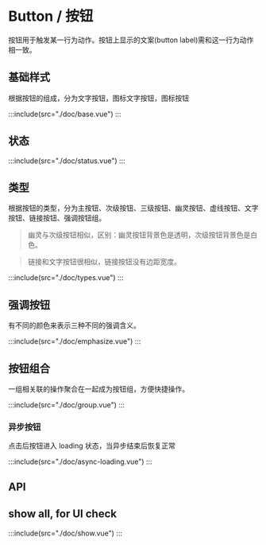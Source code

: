 <style lang="scss">
  .demo-button{
    .wt-btn + .wt-btn{
      margin-left: 10px;
    }
  }
  
  .demo-btn-group {
    text-align: left;
    display: flex;
    align-items: center;
    justify-content: space-around;
    .wt-btn + .wt-btn{
      margin-left: 0px;
    }
  }
</style>

# Button / 按钮

按钮用于触发某一行为动作。按钮上显示的文案(button label)需和这一行为动作相一致。

## 基础样式

根据按钮的组成，分为文字按钮，图标文字按钮，图标按钮

:::include(src="./doc/base.vue")
:::

## 状态

:::include(src="./doc/status.vue")
:::

## 类型

根据按钮的类型，分为主按钮、次级按钮、三级按钮、幽灵按钮、虚线按钮、文字按钮、链接按钮、强调按钮组。

> 幽灵与次级按钮相似，区别：幽灵按钮背景色是透明，次级按钮背景色是白色。

> 链接和文字按钮很相似，链接按钮没有边距宽度。

:::include(src="./doc/types.vue")
:::

## 强调按钮

有不同的颜色来表示三种不同的强调含义。

:::include(src="./doc/emphasize.vue")
:::

## 按钮组合

一组相关联的操作聚合在一起成为按钮组，方便快捷操作。

:::include(src="./doc/group.vue")
:::

<!-- > 文字按钮的形式和链接的形式非常像但用法不同,请参考 [链接/Link <i class="wticon wticon-link-o"></i>](/components/link) -->

### 异步按钮

点击后按钮进入 loading 状态，当异步结束后恢复正常

:::include(src="./doc/async-loading.vue")
:::

## API

<api-doc name="Button" :doc="require('./api.json')"></api-doc>

## show all, for UI check

:::include(src="./doc/show.vue")
:::
